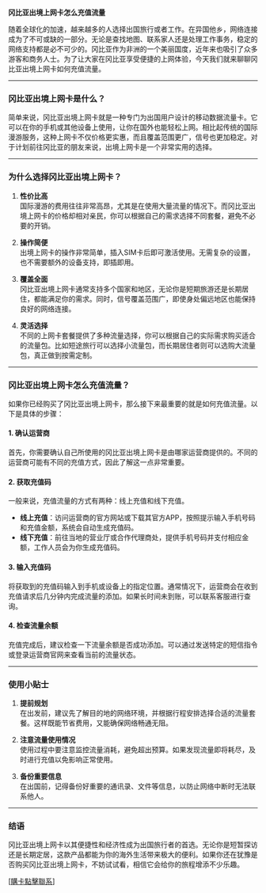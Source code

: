 **冈比亚出境上网卡怎么充值流量**

随着全球化的加速，越来越多的人选择出国旅行或者工作。在异国他乡，网络连接成为了不可或缺的一部分。无论是查找地图、联系家人还是处理工作事务，稳定的网络支持都是必不可少的。冈比亚作为非洲的一个美丽国度，近年来也吸引了众多游客和商务人士。为了让大家在冈比亚享受便捷的上网体验，今天我们就来聊聊冈比亚出境上网卡如何充值流量。

---

### **冈比亚出境上网卡是什么？**

简单来说，冈比亚出境上网卡就是一种专门为出国用户设计的移动数据流量卡。它可以在你的手机或其他设备上使用，让你在国外也能轻松上网。相比起传统的国际漫游服务，这种上网卡不仅价格更实惠，而且覆盖范围更广，信号也更加稳定。对于计划前往冈比亚的朋友来说，出境上网卡是一个非常实用的选择。

---

### **为什么选择冈比亚出境上网卡？**

1. **性价比高**  
   国际漫游的费用往往非常高昂，尤其是在使用大量流量的情况下。而冈比亚出境上网卡的价格却相对亲民，你可以根据自己的需求选择不同套餐，避免不必要的开销。

2. **操作简便**  
   出境上网卡的操作非常简单，插入SIM卡后即可激活使用。无需复杂的设置，也不需要额外的设备支持，即插即用。

3. **覆盖全面**  
   冈比亚出境上网卡通常支持多个国家和地区，无论你是短期旅游还是长期居住，都能满足你的需求。同时，信号覆盖范围广，即使身处偏远地区也能保持良好的网络连接。

4. **灵活选择**  
   不同的上网卡套餐提供了多种流量选择，你可以根据自己的实际需求购买适合的流量包。比如短途旅行可以选择小流量包，而长期居住者则可以选购大流量包，真正做到按需定制。

---

### **冈比亚出境上网卡怎么充值流量？**

如果你已经购买了冈比亚出境上网卡，那么接下来最重要的就是如何充值流量。以下是具体的步骤：

#### **1. 确认运营商**
首先，你需要确认自己所使用的冈比亚出境上网卡是由哪家运营商提供的。不同的运营商可能有不同的充值方式，因此了解这一点非常重要。

#### **2. 获取充值码**
一般来说，充值流量的方式有两种：线上充值和线下充值。  
- **线上充值**：访问运营商的官方网站或下载其官方APP，按照提示输入手机号码和充值金额，系统会自动生成充值码。  
- **线下充值**：前往当地的营业厅或合作代理商处，提供手机号码并支付相应金额，工作人员会为你生成充值码。

#### **3. 输入充值码**
将获取到的充值码输入到手机或设备上的指定位置。通常情况下，运营商会在收到充值请求后几分钟内完成流量的添加。如果长时间未到账，可以联系客服进行查询。

#### **4. 检查流量余额**
充值完成后，建议检查一下流量余额是否成功添加。可以通过发送特定的短信指令或登录运营商官网来查看当前的流量状态。

---

### **使用小贴士**

1. **提前规划**  
   在出发前，建议先了解目的地的网络环境，并根据行程安排选择合适的流量套餐。这样既能节省费用，又能确保网络畅通无阻。

2. **注意流量使用情况**  
   使用过程中要注意监控流量消耗，避免超出预算。如果发现流量即将耗尽，及时进行充值以免影响正常使用。

3. **备份重要信息**  
   在出国前，记得备份好重要的通讯录、文件等信息，以防止网络中断时无法联系他人。

---

### **结语**

冈比亚出境上网卡以其便捷性和经济性成为出国旅行者的首选。无论你是短暂探访还是长期定居，这款产品都能为你的海外生活带来极大的便利。如果你还在犹豫是否购买冈比亚出境上网卡，不妨试试看，相信它会给你的旅程增添不少乐趣。

[[購卡點擊聯系](https://t.me/s/esim1088)]